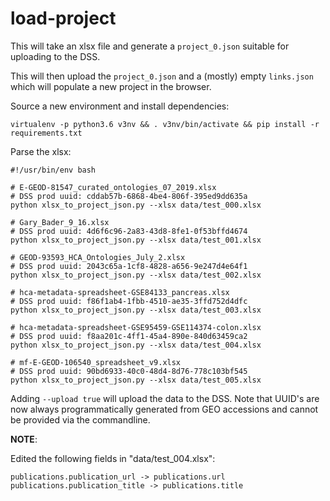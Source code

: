 # load-project

This will take an xlsx file and generate a `project_0.json` suitable for uploading to the DSS.

This will then upload the `project_0.json` and a (mostly) empty `links.json` which will populate a new project in 
the browser.

Source a new environment and install dependencies:

    virtualenv -p python3.6 v3nv && . v3nv/bin/activate && pip install -r requirements.txt

Parse the xlsx:

    #!/usr/bin/env bash

    # E-GEOD-81547_curated_ontologies_07_2019.xlsx
    # DSS prod uuid: cddab57b-6868-4be4-806f-395ed9dd635a
    python xlsx_to_project_json.py --xlsx data/test_000.xlsx
    
    # Gary_Bader_9_16.xlsx
    # DSS prod uuid: 4d6f6c96-2a83-43d8-8fe1-0f53bffd4674
    python xlsx_to_project_json.py --xlsx data/test_001.xlsx
    
    # GEOD-93593_HCA_Ontologies_July_2.xlsx
    # DSS prod uuid: 2043c65a-1cf8-4828-a656-9e247d4e64f1
    python xlsx_to_project_json.py --xlsx data/test_002.xlsx
    
    # hca-metadata-spreadsheet-GSE84133_pancreas.xlsx
    # DSS prod uuid: f86f1ab4-1fbb-4510-ae35-3ffd752d4dfc
    python xlsx_to_project_json.py --xlsx data/test_003.xlsx
    
    # hca-metadata-spreadsheet-GSE95459-GSE114374-colon.xlsx
    # DSS prod uuid: f8aa201c-4ff1-45a4-890e-840d63459ca2
    python xlsx_to_project_json.py --xlsx data/test_004.xlsx
    
    # mf-E-GEOD-106540_spreadsheet_v9.xlsx
    # DSS prod uuid: 90bd6933-40c0-48d4-8d76-778c103bf545
    python xlsx_to_project_json.py --xlsx data/test_005.xlsx

Adding `--upload true` will upload the data to the DSS.
Note that UUID's are now always programmatically generated from GEO accessions 
and cannot be provided via the commandline.

**NOTE**:

Edited the following fields in "data/test_004.xlsx":

    publications.publication_url -> publications.url
    publications.publication_title -> publications.title
